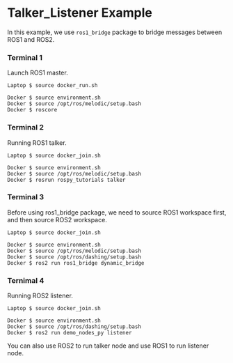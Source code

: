 # Talker_Listener Example
In this example, we use `ros1_bridge` package to bridge messages between ROS1 and ROS2.

### Terminal 1
Launch ROS1 master.
```
Laptop $ source docker_run.sh

Docker $ source environment.sh
Docker $ source /opt/ros/melodic/setup.bash
Docker $ roscore
```

### Terminal 2
Running ROS1 talker.
```
Laptop $ source docker_join.sh

Docker $ source environment.sh
Docker $ source /opt/ros/melodic/setup.bash
Docker $ rosrun rospy_tutorials talker
```

### Terminal 3
Before using ros1_bridge package, we need to source ROS1 workspace first, and then source ROS2 workspace.
```
Laptop $ source docker_join.sh

Docker $ source environment.sh
Docker $ source /opt/ros/melodic/setup.bash
Docker $ source /opt/ros/dashing/setup.bash
Docker $ ros2 run ros1_bridge dynamic_bridge
```

### Ternimal 4
Running ROS2 listener.
```
Laptop $ source docker_join.sh

Docker $ source environment.sh
Docker $ source /opt/ros/dashing/setup.bash
Docker $ ros2 run demo_nodes_py listener
```

You can also use ROS2 to run talker node and use ROS1 to run listener node.